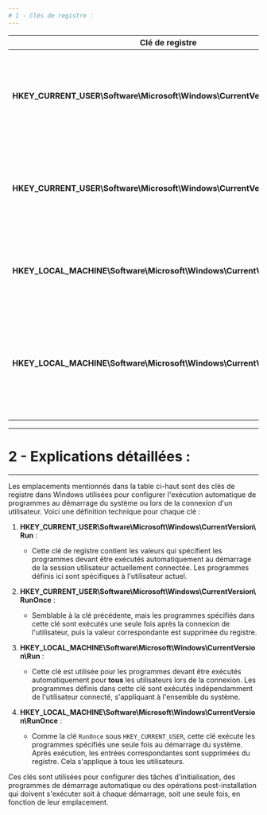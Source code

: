 ```yaml
---
# 1 - Clés de registre :
---
```


| **Clé de registre**                                                             | **Description**                                                                                                          | **Application**                         |
|---------------------------------------------------------------------------------|--------------------------------------------------------------------------------------------------------------------------|------------------------------------------|
| **HKEY_CURRENT_USER\Software\Microsoft\Windows\CurrentVersion\Run**             | Spécifie les programmes à exécuter automatiquement au démarrage de la session utilisateur actuellement connectée.         | Utilisateur actuel seulement             |
| **HKEY_CURRENT_USER\Software\Microsoft\Windows\CurrentVersion\RunOnce**         | Exécute une seule fois les programmes spécifiés après la connexion de l'utilisateur, puis supprime la valeur du registre. | Utilisateur actuel seulement             |
| **HKEY_LOCAL_MACHINE\Software\Microsoft\Windows\CurrentVersion\Run**            | Spécifie les programmes à exécuter automatiquement pour tous les utilisateurs lors de la connexion.                       | Tous les utilisateurs du système         |
| **HKEY_LOCAL_MACHINE\Software\Microsoft\Windows\CurrentVersion\RunOnce**        | Exécute une seule fois les programmes spécifiés au démarrage du système pour tous les utilisateurs, puis supprime la valeur du registre. | Tous les utilisateurs du système         |

---
# 2 - Explications détaillées :
---
Les emplacements mentionnés dans la table ci-haut sont des clés de registre dans Windows utilisées pour configurer l'exécution automatique de programmes au démarrage du système ou lors de la connexion d'un utilisateur. Voici une définition technique pour chaque clé :

1. **HKEY_CURRENT_USER\Software\Microsoft\Windows\CurrentVersion\Run** :
   - Cette clé de registre contient les valeurs qui spécifient les programmes devant être exécutés automatiquement au démarrage de la session utilisateur actuellement connectée. Les programmes définis ici sont spécifiques à l'utilisateur actuel.

2. **HKEY_CURRENT_USER\Software\Microsoft\Windows\CurrentVersion\RunOnce** :
   - Semblable à la clé précédente, mais les programmes spécifiés dans cette clé sont exécutés une seule fois après la connexion de l'utilisateur, puis la valeur correspondante est supprimée du registre.

3. **HKEY_LOCAL_MACHINE\Software\Microsoft\Windows\CurrentVersion\Run** :
   - Cette clé est utilisée pour les programmes devant être exécutés automatiquement pour **tous** les utilisateurs lors de la connexion. Les programmes définis dans cette clé sont exécutés indépendamment de l'utilisateur connecté, s'appliquant à l'ensemble du système.

4. **HKEY_LOCAL_MACHINE\Software\Microsoft\Windows\CurrentVersion\RunOnce** :
   - Comme la clé `RunOnce` sous `HKEY_CURRENT_USER`, cette clé exécute les programmes spécifiés une seule fois au démarrage du système. Après exécution, les entrées correspondantes sont supprimées du registre. Cela s'applique à tous les utilisateurs.

Ces clés sont utilisées pour configurer des tâches d'initialisation, des programmes de démarrage automatique ou des opérations post-installation qui doivent s'exécuter soit à chaque démarrage, soit une seule fois, en fonction de leur emplacement.
